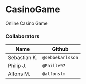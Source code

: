 # CasinoGame
Online Casino Game

### Collaborators

|     Name      |     Github      |
| ------------- | --------------- |
| Sebastian K.  | `@sebbekarlsson`|
| Philip J.     | `@Phille97`     |
| Alfons M.     | `@alfonslm`     |
